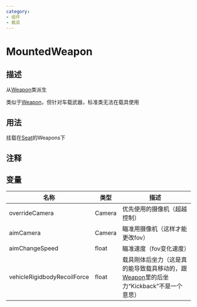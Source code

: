 ```yaml
---
category: 
- 组件
- 载具
---
```

# MountedWeapon

## 描述
从[Weapon](./Weapon.md)类派生

类似于[Weapon](./Weapon.md)，但针对车载武器，标准类无法在载具使用

## 用法

挂载在[Seat](/cn/Components/Seat.md)的Weapons下

## 注释

## 变量
| 名称 | 类型 | 描述 |
| ----------- | ----------- | ----------- |
| overrideCamera | Camera | 优先使用的摄像机（超越控制） |
| aimCamera | Camera | 瞄准用摄像机（这样才能更改fov） |
| aimChangeSpeed |float  | 瞄准速度（fov变化速度） |
| vehicleRigidbodyRecoilForce | float | 载具刚体后坐力（这是真的能导致载具移动的，跟[Weapon](./Weapon.md)里的后坐力“Kickback”不是一个意思） |
